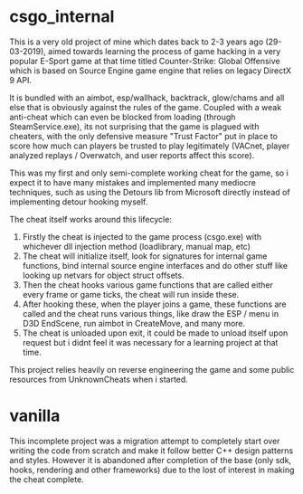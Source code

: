 # csgo_internal
This is a very old project of mine which dates back to 2-3 years ago (29-03-2019), aimed towards learning the process of game hacking in a very popular E-Sport game at that time titled Counter-Strike: Global Offensive which is based on Source Engine game engine that relies on legacy DirectX 9 API.

It is bundled with an aimbot, esp/wallhack, backtrack, glow/chams and all else that is obviously against the rules of the game.
Coupled with a weak anti-cheat which can even be blocked from loading (through SteamService.exe), its not surprising that the game is plagued with cheaters, with the only defensive measure "Trust Factor" put in place to score how much can players be trusted to play legitimately (VACnet, player analyzed replays / Overwatch, and user reports affect this score).

This was my first and only semi-complete working cheat for the game, so i expect it to have many mistakes and implemented many mediocre techniques, such as using the Detours lib from Microsoft directly instead of implementing detour hooking myself.

The cheat itself works around this lifecycle:

1. Firstly the cheat is injected to the game process (csgo.exe) with whichever dll injection method (loadlibrary, manual map, etc)
2. The cheat will initialize itself, look for signatures for internal game functions, bind internal source engine interfaces and do other stuff like looking up netvars for object struct offsets.
3. Then the cheat hooks various game functions that are called either every frame or game ticks, the cheat will run inside these.
4. After hooking these, when the player joins a game, these functions are called and the cheat runs various things, like draw the ESP / menu in D3D EndScene, run aimbot in CreateMove, and many more.
5. The cheat is unloaded upon exit, it could be made to unload itself upon request but i didnt feel it was necessary for a learning project at that time.

This project relies heavily on reverse engineering the game and some public resources from UnknownCheats when i started.

# vanilla
This incomplete project was a migration attempt to completely start over writing the code from scratch and make it follow better C++ design patterns and styles. However it is abandoned after completion of the base (only sdk, hooks, rendering and other frameworks) due to the lost of interest in making the cheat complete.
